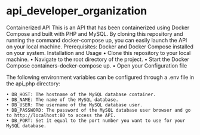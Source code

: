 
# api_developer_organization
Containerized API
This is an API that has been containerized using Docker Compose and built with PHP and MySQL. By cloning this repository and running the command docker-compose up, you can easily launch the API on your local machine.
Prerequisites:
Docker and Docker Compose installed on your system.
Installation and Usage
    • Clone this repository to your local machine.
    • Navigate to the root directory of the project.
    • Start the Docker Compose containers-docker-compose up.
    • Open your Configuration file

The following environment variables can be configured through a .env file in the api_php directory:

    • DB_HOST: The hostname of the MySQL database container.
    • DB_NAME: The name of the MySQL database.
    • DB_USER: The username of the MySQL database user.
    • DB_PASSWORD: The password of the MySQL database user browser and go to http://localhost:80 to access the API.
    • DB_PORT: Set it equal to the port number you want to use for your MySQL database.
